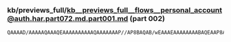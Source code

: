 ### kb/previews_full/kb__previews_full__flows__personal_account@auth.har.part072.md.part001.md (part 002)

```md
QAAAAD/AAAAAQAAAQEAAAAAAAAAAQAAAAAAAP//AP8BAQAB/wEAAAEAAAAAAAABAQEAAP8AAAEBAQAAAAAA
```

```

